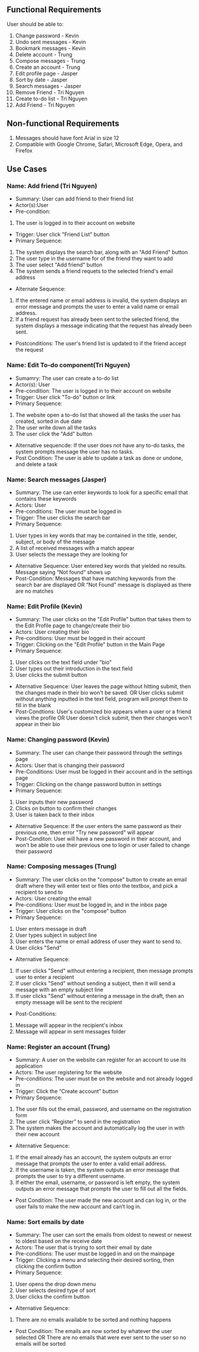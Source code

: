 ## Functional Requirements

User should be able to:
1. Change password - Kevin
2. Undo sent messages - Kevin
3. Bookmark messages - Kevin
4. Delete account - Trung
5. Compose messages - Trung
6. Create an account - Trung
7. Edit profile page - Jasper
8. Sort by date - Jasper
9. Search messages - Jasper
10. Remove Friend - Tri Nguyen
11. Create to-do list - Tri Nguyen
12. Add Friend - Tri Nguyen


## Non-functional Requirements

1. Messages should have font Arial in size 12
2. Compatible with Google Chrome, Safari, Microsoft Edge, Opera, and 
Firefox


## Use Cases

### Name: Add friend (Tri Nguyen)
- Summary: User can add friend to their friend list
- Actor(s):User
- Pre-condition:
1. The user is logged in to their account on website
- Trigger: User click "Friend List" button
- Primary Sequence:
1. The system displays the search bar, along with an "Add Friend" button
2. The user type in the username for of the friend they want to add
3. The user select "Add friend" button
4. The system sends a friend requets to the selected friend's email address
- Alternate Sequence: 
1. If the entered name or email address is invalid, the system displays an error message and prompts the user to enter a valid name or email address.
2. If a friend request has already been sent to the selected friend, the system displays a message indicating that the request has already been sent.
- Postconditions:
The user's friend list is updated to if the friend accept the request 
	

### Name: Edit To-do component(Tri Nguyen)
- Sumamry: The user can create a to-do list
- Actor(s): User
- Pre-condition: The user is logged in to their account on website
- Trigger: User click "To-do" button or link
- Primary Sequence:
1. The website open a to-do list that showed all the tasks the user has created, sorted in due date
2. The user write down all the tasks
3. The user click the "Add" button
- Alternative sequencde:
If the user does not have any to-do tasks, the system prompts message the user has no tasks.
- Post Condition:
The user is able to update a task as done or undone, and delete a task
	

### Name: Search messages (Jasper)
- Summary: The use can enter keywords to look for a specific email that contains these keywords
- Actors: User
- Pre-conditions: The user must be logged in
- Trigger: The user clicks the search bar
- Primary Sequence:  
1. User types in key words that may be contained in the title, sender, subject, or body of the message
2. A list of received messages with a match appear
3. User selects the message they are looking for
- Alternative Sequence:
User entered key words that yielded no results. Message saying “Not found” shows up
- Post-Condition: 
Messages that have matching keywords from the search bar are displayed OR “Not Found” 
message is displayed as there are no matches

### Name: Edit Profile (Kevin)
- Summary: The user clicks on the "Edit Profile" button that takes them to the Edit Profile page to change/create their bio
- Actors: User creating their bio
- Pre-conditions: User must be logged in their account 
- Trigger: Clicking on the "Edit Profile" button in the Main Page 
- Primary Sequence: 
1. User clicks on the text field under "bio"
2. User types out their introduction in the text field
3. User clicks the submit button
- Alternative Sequence:
User leaves the page without hitting submit, then the changes made in their bio won't be saved. 
OR
User clicks submit without anything inputted in the text field, program will prompt them to fill in the blank
- Post-Condtions: 
User's customized bio appears when a user or a friend views the profile
OR
User doesn't click submit, then their changes won't appear in their bio



### Name: Changing password (Kevin)
- Summary: The user can change their password through the settings page
- Actors: User that is changing their password
- Pre-Conditions: User must be logged in their account and in the settings page
- Trigger: Clicking on the change password button in settings
- Primary Sequence: 
1. User inputs their new password
2. Clicks on button to confirm their changes
3. User is taken back to their inbox
- Alternative Sequence: 
If the user enters the same password as their previous one, then error "Try new password" will appear
- Post-Conditon:
User will have a new password in their account, and won't be able to use their previous one to login or user failed to change their password


### Name: Composing messages (Trung)
- Summary: The user clicks on the "compose" button to create an email draft where they will enter text or files onto the textbox, and pick a recipient to send to 
- Actors: User creating the email
- Pre-conditions: User must be logged in, and in the inbox page
- Trigger: User clicks on the "compose" button
- Primary Sequence:
1. User enters message in draft
2. User types subject in subject line
3. User enters the name or email address of user they want to send to.
4. User clicks "Send"
- Alternative Sequence:
1. If user clicks "Send" without entering a recipient, then message prompts user to enter a recipient
2. If user clicks "Send" without sending a subject, then it will send a message with an empty subject line
3. If user clicks "Send" without entering a message in the draft, then an empty message will be sent to the recipient
- Post-Conditions:
1. Message will appear in the recipient's inbox
2. Message will appear in sent messages folder
	

### Name: Register an account (Trung)
- Summary: A user on the website can register for an account to use its application
- Actors: The user registering for the website
- Pre-conditions: The user must be on the website and not already logged in
- Trigger: Click the “Create account” button
- Primary Sequence: 
1. The user fills out the email, password, and username on the registration form
2. The user click “Register” to send in the registration
3. The system makes the account and automatically log the user in with their new account
- Alternative Sequence:
1. If the email already has an account, the system outputs an error message that prompts the user to enter a valid email address.
2. If the username is taken, the system outputs an error message that prompts the user to try a different username.
3. If either the email, username, or password is left empty, the system outputs an error message that prompts the user to fill out all the fields.
- Post Condition: 
The user made the new account and can log in, or the user fails to make the new account and can’t log in.
	


### Name: Sort emails by date
- Summary: The user can sort the emails from oldest to newest or newest to oldest based on the receive date
- Actors: The user that is trying to sort their email by date
- Pre-conditions: The user must be logged in and on the mainpage
- Trigger: Clicking a menu and selecting their desired sorting, then clicking the confirm button
- Primary Sequence: 
1. User opens the drop down menu
2. User selects desired type of sort
3. User clicks the confirm button
- Alternative Sequence:
1. There are no emails available to be sorted and nothing happens
- Post Condition: 
The emails are now sorted by whatever the user selected
				OR
			      There are no emails that were ever sent to the user so no emails will be sorted

	
